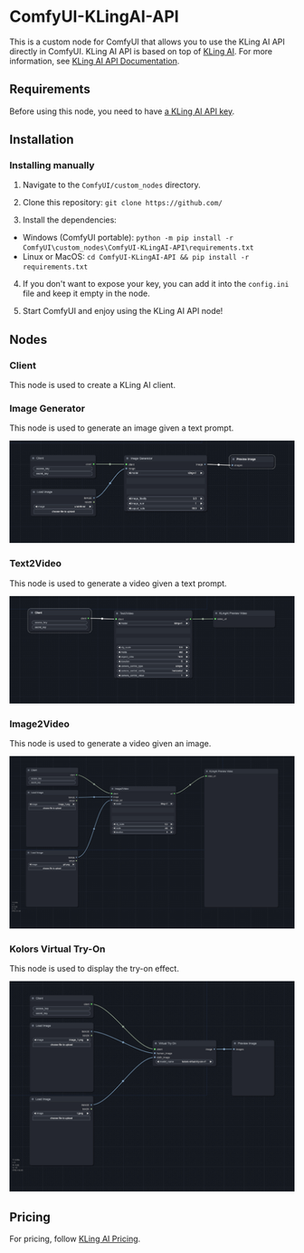 # ComfyUI-KLingAI-API

This is a custom node for ComfyUI that allows you to use the KLing AI API directly in ComfyUI. KLing AI API is based on top of [KLing AI](https://klingai.com/). For more information, see [KLing AI API Documentation](https://docs.qingque.cn/d/home/eZQArO-0RpjbQMpf5DPa-w8Rp?identityId=1oEER8VjdS8#section=h.wxrj3t7cbpg3).


## Requirements
Before using this node, you need to have [a KLing AI API key](https://docs.qingque.cn/d/home/eZQA6m4cRjTB1BBiE5eJ4lyvL?identityId=1oEER8VjdS8). 

## Installation

### Installing manually

1. Navigate to the `ComfyUI/custom_nodes` directory.

2. Clone this repository: `git clone https://github.com/`
  
3. Install the dependencies:
  - Windows (ComfyUI portable): `python -m pip install -r ComfyUI\custom_nodes\ComfyUI-KLingAI-API\requirements.txt`
  - Linux or MacOS: `cd ComfyUI-KLingAI-API && pip install -r requirements.txt`

4. If you don't want to expose your key, you can add it into the `config.ini` file and keep it empty in the node.

5. Start ComfyUI and enjoy using the KLing AI API node!

## Nodes

### Client

This node is used to create a KLing AI client.

### Image Generator

This node is used to generate an image given a text prompt.
<p align="center">
  <img src="./examples/image_generation.png" alt="image_generation">
</p>


### Text2Video

This node is used to generate a video given a text prompt.
<p align="center">
  <img src="./examples/text2video.png" alt="text2video">
</p>

### Image2Video

This node is used to generate a video given an image.
<p align="center">
  <img src="./examples/image2video.png" alt="image2video">
</p>

### Kolors Virtual Try-On

This node is used to display the try-on effect.
<p align="center">
  <img src="./examples/kolors_virtual_try_on.png" alt="text2video">
</p>

## Pricing

For pricing, follow [KLing AI Pricing](https://klingai.com/dev-center).